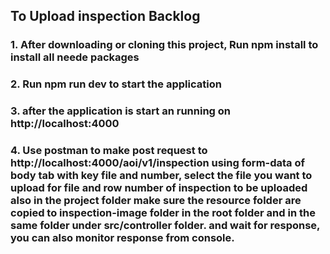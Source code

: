 ## To Upload inspection Backlog
### 1. After downloading or cloning this project, Run npm install to install all neede packages
### 2. Run npm run dev to start the application
### 3. after the application is start an running on http://localhost:4000

### 4. Use postman to make post request to  http://localhost:4000/aoi/v1/inspection using form-data of body tab with key file and number, select the file you want to upload for file and row number of inspection to be uploaded also in the project folder make sure the resource folder are copied to inspection-image folder in the root folder and in the same folder under src/controller folder. and wait for response, you can also monitor response from console.